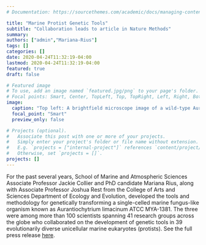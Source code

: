 ```yaml
---
# Documentation: https://sourcethemes.com/academic/docs/managing-content/

title: "Marine Protist Genetic Tools"
subtitle: "Collaboration leads to article in Nature Methods"
summary:
authors: ["admin","Mariana-Rius"]
tags: []
categories: []
date: 2020-04-24T11:32:19-04:00
lastmod: 2020-04-24T11:32:19-04:00
featured: true
draft: false

# Featured image
# To use, add an image named `featured.jpg/png` to your page's folder.
# Focal points: Smart, Center, TopLeft, Top, TopRight, Left, Right, BottomLeft, Bottom, BottomRight.
image:
  caption: "Top left: A brightfield microscope image of a wild-type Aurantiochytrium cell; bottom left: a brightfield microscope image of an Aurantiochytrium cell genetically engineered to express green fluorescent protein (GFP); top right/bottom right: matching fluorescence microscope images of the same two cells, showing that the genetically modified cell now fluorescences green thanks to its GFP gene (the scale bar represents 10μm)"
  focal_point: "Smart"
  preview_only: false

# Projects (optional).
#   Associate this post with one or more of your projects.
#   Simply enter your project's folder or file name without extension.
#   E.g. `projects = ["internal-project"]` references `content/project/deep-learning/index.md`.
#   Otherwise, set `projects = []`.
projects: []
---
```

For the past several years, School of Marine and Atmospheric Sciences Associate Professor Jackie Collier and PhD candidate Mariana Rius, along with Associate Professor Joshua Rest from the College of Arts and Sciences Department of Ecology and Evolution, developed the tools and methodology for genetically transforming a single-celled marine fungus-like organism known as Aurantiochytrium limacinum ATCC MYA-1381. The three were among more than 100 scientists spanning 41 research groups across the globe who collaborated on the development of genetic tools in 39 evolutionarily diverse unicellular marine eukaryotes (protists).
See the full press release <a href="https://news.stonybrook.edu/facultystaff/sbu-researchers-collaborate-on-genetic-tool-development-in-marine-protists/">here</a>.
